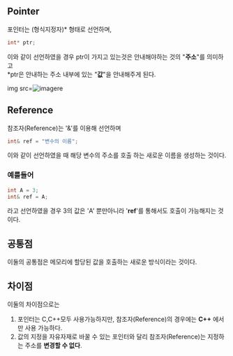 ## Pointer

포인터는 (형식지정자)* 형태로 선언하며,   
```c++
int* ptr;
```
이와 같이 선언하였을 경우 ptr이 가지고 있는것은 안내해야하는 것의 "**주소**"를 의미하고   
*ptr은 안내하는 주소 내부에 있는 "**값**"을 안내해주게 된다.

img src=![image](https://user-images.githubusercontent.com/108394272/181876187-e60c4b75-6a73-4505-831a-95ab3c55f8c6.png)re

## Reference

참조자(Reference)는 '&'를 이용해 선언하며
```c++
int& ref = "변수의 이름";
```
이와 같이 선언하였을 때 해당 변수의 주소를 호출 하는 새로운 이름을 생성하는 것이다.

### 예를들어
```c++
int A = 3;
int& ref = A;
```
라고 선언하였을 경우 3의 값은 'A' 뿐만아니라 '**ref**'를 통해서도 호출이 가능해지는 것이다.

## 공통점

이둘의 공통점은 메모리에 할당된 값을 호출하는 새로운 방식이라는 것이다.

## 차이점

이둘의 차이점으로는
1. 포인터는 C,C++모두 사용가능하지만, 참조자(Reference)의 경우에는 **C++** 에서만 사용 가능하다.
2. 값의 지정을 자유자재로 바꿀 수 있는 포인터와 달리 참조자(Reference)는 지정하는 주소를 **변경할 수 없다**.
